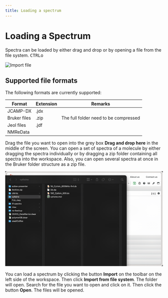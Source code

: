 ```yaml
---
title: Loading a spectrum
---
```


# Loading a Spectrum

Spectra can be loaded by either drag and drop or by opening a file from the file system. <kbd>CTRL</kbd><kbd>o</kbd>

![Import file](./import_from_file_system.png)

## Supported file formats

The following formats are currently supported:

| Format       | Extension | Remarks                               |
| ------------ | --------- | ------------------------------------- |
| JCAMP-DX     | .jdx      |
| Bruker files | .zip      | The full folder need to be compressed |
| Jeol files   | .jdf      |
| NMReData     |           |

Drag the file you want to open into the grey box **Drag and drop here** in the middle of the screen. You can open a set of spectra of a molecule by either dragging the spectra individually or by dragging a zip folder containing all spectra into the workspace. Also, you can open several spectra at once in the Bruker folder structure as a zip file.

![](./loading_spectra.gif)

You can load a spectrum by clicking the button **Import** on the toolbar on the left side of the workspace. Then click **Import from file system**. The folder will open. Search for the file you want to open and click on it. Then click the button **Open**. The files will be opened. 

